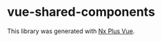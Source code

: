 # vue-shared-components

This library was generated with [Nx Plus Vue](https://github.com/ZachJW34/nx-plus/tree/master/libs/vue).
